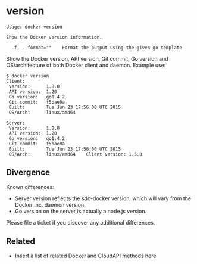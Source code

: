 # version

    Usage: docker version

    Show the Docker version information.

      -f, --format=""    Format the output using the given go template

Show the Docker version, API version, Git commit, Go version and OS/architecture
of both Docker client and daemon. Example use:

    $ docker version
    Client:
     Version:      1.8.0
     API version:  1.20
     Go version:   go1.4.2
     Git commit:   f5bae0a
     Built:        Tue Jun 23 17:56:00 UTC 2015
     OS/Arch:      linux/amd64

    Server:
     Version:      1.8.0
     API version:  1.20
     Go version:   go1.4.2
     Git commit:   f5bae0a
     Built:        Tue Jun 23 17:56:00 UTC 2015
     OS/Arch:      linux/amd64    Client version: 1.5.0

## Divergence

Known differences:

- Server version reflects the sdc-docker version, which will vary from the Docker Inc. daemon version.
- Go version on the server is actually a node.js version.

Please file a ticket if you discover any additional differences.

## Related

- Insert a list of related Docker and CloudAPI methods here
